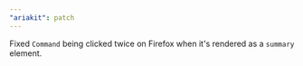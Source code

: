 ```yaml
---
"ariakit": patch
---
```


Fixed `Command` being clicked twice on Firefox when it's rendered as a `summary` element.
